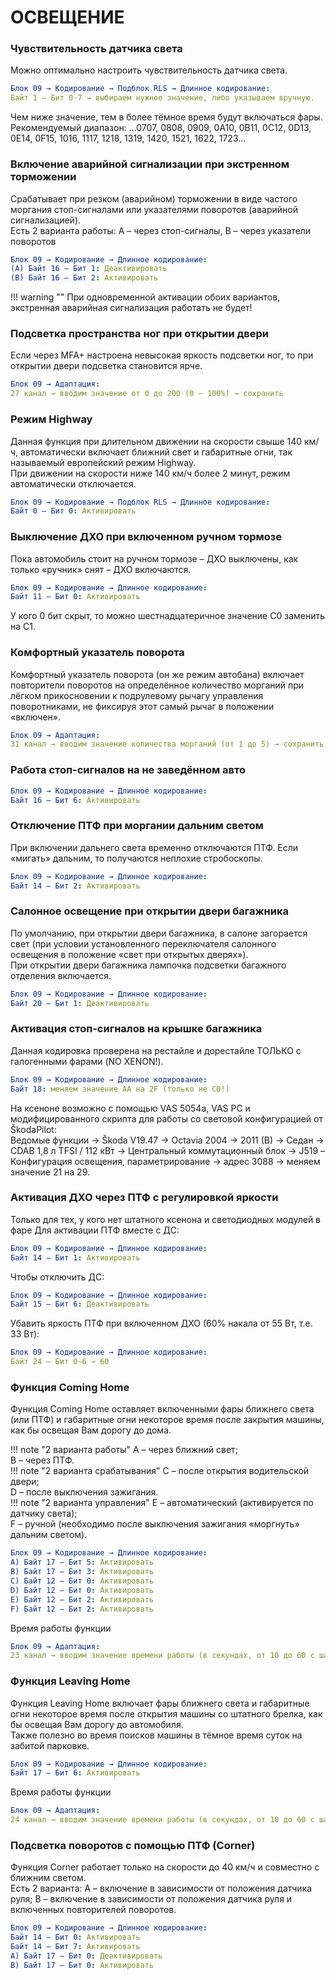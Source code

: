# ОСВЕЩЕНИЕ

###  Чувствительность датчика света 
Можно оптимально настроить чувствительность датчика света. 
``` yaml title="логин-пароль: 31347"
Блок 09 → Кодирование → Подблок RLS → Длинное кодирование:
Байт 1 – Бит 0-7 → выбираем нужное значение, либо указываем вручную. 
```
Чем ниже значение, тем в более тёмное время будут включаться фары.   
Рекомендуемый диапазон: …0707, 0808, 0909, 0A10, 0B11, 0C12, 0D13, 0E14, 0F15, 1016, 1117, 1218, 1319, 1420, 1521, 1622, 1723…  

### Включение аварийной сигнализации при экстренном торможении 
Срабатывает при резком (аварийном) торможении в виде частого моргания стоп-сигналами или указателями поворотов (аварийной сигнализацией).  
Есть 2 варианта работы: A – через стоп-сигналы, B – через указатели поворотов
``` yaml title="логин-пароль: 31347"
Блок 09 → Кодирование → Длинное кодирование:
(A) Байт 16 – Бит 1: Деактивировать
(B) Байт 16 – Бит 2: Активировать 
```

!!! warning ""
    При одновременной активации обоих вариантов, экстренная аварийная сигнализация работать не будет! 

### Подсветка пространства ног при открытии двери 
Если через MFA+ настроена невысокая яркость подсветки ног, то при открытии двери подсветка становится ярче. 
``` yaml title="логин-пароль: 31347"
Блок 09 → Адаптация: 
27 канал → вводим значение от 0 до 200 (0 – 100%) → сохранить 
```

### Режим Highway 
Данная функция при длительном движении на скорости свыше 140 км/ч, автоматически включает ближний свет и габаритные огни, так называемый европейский режим Highway.  
При движении на скорости ниже 140 км/ч более 2 минут, режим автоматически отключается. 
``` yaml title="логин-пароль: 31347"
Блок 09 → Кодирование → Подблок RLS → Длинное кодирование:
Байт 0 – Бит 0: Активировать 
```

### Выключение ДХО при включенном ручном тормозе 
Пока автомобиль стоит на ручном тормозе – ДХО выключены, как только «ручник» снят – ДХО включаются. 
``` yaml title="логин-пароль: 31347"
Блок 09 → Кодирование → Длинное кодирование:
Байт 11 – Бит 0: Активировать
```
У кого 0 бит скрыт, то можно шестнадцатеричное значение C0 заменить на C1. 

### Комфортный указатель поворота 
Комфортный указатель поворота (он же режим автобана) включает повторители поворотов на определённое количество морганий при лёгком прикосновении к подрулевому рычагу управления поворотниками, не фиксируя этот самый рычаг в положении «включен». 
``` yaml title="логин-пароль: 31347"
Блок 09 → Адаптация: 
31 канал → вводим значение количества морганий (от 1 до 5) → сохранить 
```

### Работа стоп-сигналов на не заведённом авто 
``` yaml title="логин-пароль: 31347"
Блок 09 → Кодирование → Длинное кодирование:
Байт 16 – Бит 6: Активировать 
```

### Отключение ПТФ при моргании дальним светом 
При включении дальнего света временно отключаются ПТФ. Если «мигать» дальним, то получаются неплохие стробоскопы. 
``` yaml title="логин-пароль: 31347"
Блок 09 → Кодирование → Длинное кодирование:
Байт 14 – Бит 2: Активировать 
```

### Салонное освещение при открытии двери багажника 
По умолчанию, при открытии двери багажника, в салоне загорается свет (при условии установленного переключателя салонного освещения в положение «свет при открытых дверях»).  
При открытии двери багажника лампочка подсветки багажного отделения включается. 
``` yaml title="логин-пароль: 31347"
Блок 09 → Кодирование → Длинное кодирование:
Байт 20 – Бит 1: Деактивировать 
```

### Активация стоп-сигналов на крышке багажника 
Данная кодировка проверена на рестайле и дорестайле ТОЛЬКО с галогенными фарами (NO XENON!). 
``` yaml title="логин-пароль: 31347"
Блок 09 → Кодирование → Длинное кодирование:
Байт 18: меняем значение AA на 2F (только не C0!) 
```
На ксеноне возможно с помощью VAS 5054a, VAS PC и модифицированного скрипта для работы со световой конфигурацией от ŠkodaPilot:   
Ведомые функции → Škoda V19.47 → Octavia 2004 → 2011 (B) → Седан → CDAB 1,8 л TFSI / 112 кВт → Центральный коммутационный блок → J519 – Конфигурация освещения, параметрирование → адрес 3088 → меняем значение 21 на 29. 

### Активация ДХО через ПТФ с регулировкой яркости 
Только для тех, у кого нет штатного ксенона и светодиодных модулей в фаре Для активации ПТФ вместе с ДС: 
``` yaml title="логин-пароль: 31347"
Блок 09 → Кодирование → Длинное кодирование:
Байт 14 – Бит 1: Активировать 
```
Чтобы отключить ДС: 
``` yaml title="логин-пароль: 31347"
Блок 09 → Кодирование → Длинное кодирование:
Байт 15 – Бит 6: Деактивировать 
```
Убавить яркость ПТФ при включенном ДХО (60% накала от 55 Вт, т.е. 33 Вт): 
``` yaml title="логин-пароль: 31347"
Блок 09 → Кодирование → Длинное кодирование:
Байт 24 – Бит 0-6 → 60 
```

### Функция Coming Home 
Функция Coming Home оставляет включенными фары ближнего света (или ПТФ) и габаритные огни некоторое время после закрытия машины, как бы освещая Вам дорогу до дома. 

!!! note "2 варианта работы"
    A – через ближний свет;  
    B – через ПТФ.  
!!! note "2 варианта срабатывания"
    C – после открытия водительской двери;  
    D – после выключения зажигания.  
!!! note "2 варианта управления"
    E – автоматический (активируется по датчику света);  
    F – ручной (необходимо после выключения зажигания «моргнуть» дальним светом).
     
``` yaml title="логин-пароль: 31347"
Блок 09 → Кодирование → Длинное кодирование:
A) Байт 17 – Бит 5: Активировать 
B) Байт 17 – Бит 3: Активировать 
C) Байт 12 – Бит 0: Активировать 
D) Байт 12 – Бит 0: Активировать  
E) Байт 12 – Бит 2: Активировать 
F) Байт 12 – Бит 2: Активировать  
```
Время работы функции
``` yaml title="логин-пароль: 31347"
Блок 09 → Адаптация: 
23 канал → вводим значение времени работы (в секундах, от 10 до 60 с шагом 10) → сохранить 
```

### Функция Leaving Home 
Функция Leaving Home включает фары ближнего света и габаритные огни некоторое время после открытия машины со штатного брелка, как бы освещая Вам дорогу до автомобиля.   
Также полезно во время поисков машины в тёмное время суток на забитой парковке. 
``` yaml title="логин-пароль: 31347"
Блок 09 → Кодирование → Длинное кодирование:
Байт 17 – Бит 6: Активировать 
```
Время работы функции
``` yaml title="логин-пароль: 31347"
Блок 09 → Адаптация: 
24 канал → вводим значение времени работы (в секундах, от 10 до 60 с шагом 10) → сохранить 
```

### Подсветка поворотов с помощью ПТФ (Corner) 
Функция Corner работает только на скорости до 40 км/ч и совместно с ближним светом.   
Есть 2 варианта: A – включение в зависимости от положения датчика руля; B – включение в зависимости от положения датчика руля и включенных повторителей поворотов. 
``` yaml title="логин-пароль: 31347"
Блок 09 → Кодирование → Длинное кодирование:
Байт 14 – Бит 0: Активировать 
Байт 14 – Бит 7: Активировать 
A) Байт 17 – Бит 0: Деактивировать 
B) Байт 17 – Бит 0: Активировать 
```